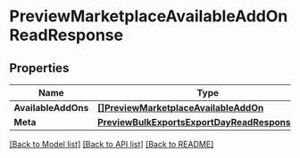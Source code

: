 # PreviewMarketplaceAvailableAddOnReadResponse

## Properties

Name | Type | Description | Notes
------------ | ------------- | ------------- | -------------
**AvailableAddOns** | [**[]PreviewMarketplaceAvailableAddOn**](preview.marketplace.available_add_on.md) |  | [optional] 
**Meta** | [**PreviewBulkExportsExportDayReadResponseMeta**](preview_bulk_exports_export_dayReadResponse_meta.md) |  | [optional] 

[[Back to Model list]](../README.md#documentation-for-models) [[Back to API list]](../README.md#documentation-for-api-endpoints) [[Back to README]](../README.md)


